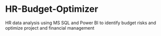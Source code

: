 # HR-Budget-Optimizer
HR data analysis using MS SQL and Power BI to identify budget risks and optimize project and financial management
